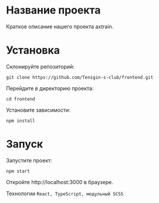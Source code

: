 # Название проекта

Краткое описание нашего проекта axtrain.

# Установка

Склонируйте репозиторий:

`git clone https://github.com/Tenigin-s-club/frontend.git`

Перейдите в директорию проекта:

`cd frontend`

Установите зависимости:

`npm install`

# Запуск

Запустите проект:

`npm start`

Откройте http://localhost:3000 в браузере.

Технологии
`React, TypeScript, модульный SCSS`
